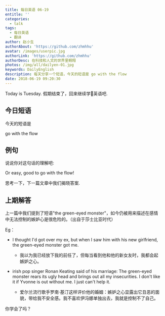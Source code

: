```yaml
---
title: 每日英语 06-19
entitle: ''
categories:
  - talk
tags:
  - 每日英语
  - 翻译
author: 赵小生
authorAbout: 'https://github.com/zhmhhu'
avatar: /images/userpic.jpg
authorLink: 'https://github.com/zhmhhu'
authorDesc: 在科技和人文的世界里翱翔
photos: /img/all/dailyen-01.jpg
keywords: DailyEnglish
description: 每天分享一个短语，今天的短语是 go with the flow
date: 2018-06-19 09:20:30
---
```


Today is Tuesday. 假期结束了，回来继续学英语吧.

## 今日短语

今天的短语是

go with the flow

## 例句

说说你对这句话的理解吧:

Or easy, good to go with the flow! 

思考一下，下一篇文章中我们揭晓答案.

## 上期解答

上一篇中我们提到了短语"the green-eyed monster"，如今仍被用来描述在感情中无法控制的嫉妒心是很危险的。（出自于莎士比亚时代）

Eg：
-  I thought I'd got over my ex, but when I saw him with his new girlfriend, the green-eyed monster got me. 
   -  我以为我已经放下我的前任了，但每当看到他和他的新女友时，我都会起嫉妒之心。

-  irish pop singer Ronan Keating said of his marriage: The green-eyed monster rears its ugly head and brings out all my insecurities. I don't like it if Yvonne is out without me. I just can't help it. 
   -  爱尔兰流行歌手罗南·基汀这样评价他的婚姻：嫉妒之心显露出它丑恶的面貌，带给我不安全感。我不喜欢伊冯娜单独出去，我就是控制不了自己。

你学会了吗？
